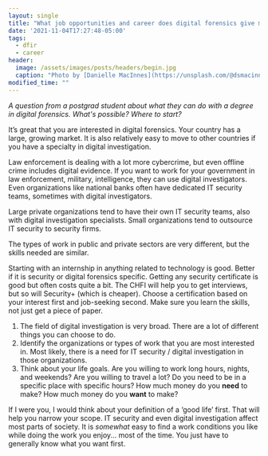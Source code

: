 ```yaml
---
layout: single
title: "What job opportunities and career does digital forensics give me?"
date: '2021-11-04T17:27:48-05:00'
tags:
  - dfir
  - career
header:
  image: /assets/images/posts/headers/begin.jpg
  caption: "Photo by [Danielle MacInnes](https://unsplash.com/@dsmacinnes?utm_source=unsplash&utm_medium=referral&utm_content=creditCopyText) on [Unsplash](https://unsplash.com/s/photos/fast?utm_source=unsplash&utm_medium=referral&utm_content=creditCopyText)"
modified_time: ""
---
```


*A question from a postgrad student about what they can do with a degree in digital forensics. What's possible? Where to start?*

It’s great that you are interested in digital forensics. Your country has a large, growing market. It is also relatively easy to move to other countries if you have a specialty in digital investigation.

Law enforcement is dealing with a lot more cybercrime, but even offline crime includes digital evidence. If you want to work for your government in law enforcement, military, intelligence, they can use digital investigators. Even organizations like national banks often have dedicated IT security teams, sometimes with digital investigators.

Large private organizations tend to have their own IT security teams, also with digital investigation specialists. Small organizations tend to outsource IT security to security firms.

The types of work in public and private sectors are very different, but the skills needed are similar.

Starting with an internship in anything related to technology is good. Better if it is security or digital forensics specific. Getting any security certificate is good but often costs quite a bit. The CHFI will help you to get interviews, but so will Security+ (which is cheaper). Choose a certification based on your interest first and job-seeking second. Make sure you learn the skills, not just get a piece of paper.

1. The field of digital investigation is very broad. There are a lot of different things you can choose to do.
2. Identify the organizations or types of work that you are most interested in. Most likely, there is a need for IT security / digital investigation in those organizations.
3. Think about your life goals. Are you willing to work long hours, nights, and weekends? Are you willing to travel a lot? Do you need to be in a specific place with specific hours? How much money do you **need** to make? How much money do you **want** to make?

If I were you, I would think about your definition of a ‘good life’ first. That will help you narrow your scope. IT security and even digital investigation affect most parts of society. It is *somewhat* easy to find a work conditions you like while doing the work you enjoy... most of the time. You just have to generally know what you want first.